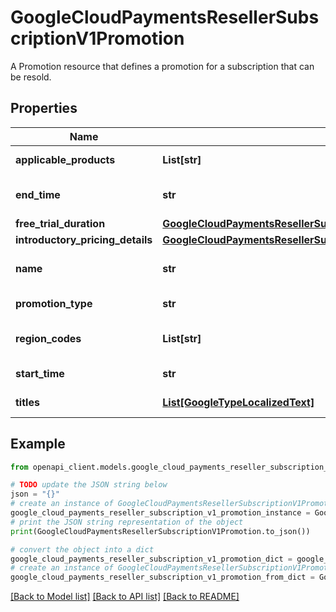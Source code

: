 # GoogleCloudPaymentsResellerSubscriptionV1Promotion

A Promotion resource that defines a promotion for a subscription that can be resold.

## Properties

Name | Type | Description | Notes
------------ | ------------- | ------------- | -------------
**applicable_products** | **List[str]** | Output only. The product ids this promotion can be applied to. | [optional] [readonly] 
**end_time** | **str** | Optional. Specifies the end time (exclusive) of the period that the promotion is available in. If unset, the promotion is available indefinitely. | [optional] 
**free_trial_duration** | [**GoogleCloudPaymentsResellerSubscriptionV1Duration**](GoogleCloudPaymentsResellerSubscriptionV1Duration.md) |  | [optional] 
**introductory_pricing_details** | [**GoogleCloudPaymentsResellerSubscriptionV1PromotionIntroductoryPricingDetails**](GoogleCloudPaymentsResellerSubscriptionV1PromotionIntroductoryPricingDetails.md) |  | [optional] 
**name** | **str** | Identifier. Response only. Resource name of the subscription promotion. It will have the format of \&quot;partners/{partner_id}/promotion/{promotion_id}\&quot; | [optional] 
**promotion_type** | **str** | Output only. Output Only. Specifies the type of the promotion. | [optional] [readonly] 
**region_codes** | **List[str]** | Output only. 2-letter ISO region code where the promotion is available in. Ex. \&quot;US\&quot; Please refers to: https://en.wikipedia.org/wiki/ISO_3166-1 | [optional] [readonly] 
**start_time** | **str** | Optional. Specifies the start time (inclusive) of the period that the promotion is available in. | [optional] 
**titles** | [**List[GoogleTypeLocalizedText]**](GoogleTypeLocalizedText.md) | Output only. Localized human readable name of the promotion. | [optional] [readonly] 

## Example

```python
from openapi_client.models.google_cloud_payments_reseller_subscription_v1_promotion import GoogleCloudPaymentsResellerSubscriptionV1Promotion

# TODO update the JSON string below
json = "{}"
# create an instance of GoogleCloudPaymentsResellerSubscriptionV1Promotion from a JSON string
google_cloud_payments_reseller_subscription_v1_promotion_instance = GoogleCloudPaymentsResellerSubscriptionV1Promotion.from_json(json)
# print the JSON string representation of the object
print(GoogleCloudPaymentsResellerSubscriptionV1Promotion.to_json())

# convert the object into a dict
google_cloud_payments_reseller_subscription_v1_promotion_dict = google_cloud_payments_reseller_subscription_v1_promotion_instance.to_dict()
# create an instance of GoogleCloudPaymentsResellerSubscriptionV1Promotion from a dict
google_cloud_payments_reseller_subscription_v1_promotion_from_dict = GoogleCloudPaymentsResellerSubscriptionV1Promotion.from_dict(google_cloud_payments_reseller_subscription_v1_promotion_dict)
```
[[Back to Model list]](../README.md#documentation-for-models) [[Back to API list]](../README.md#documentation-for-api-endpoints) [[Back to README]](../README.md)



